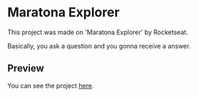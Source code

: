 # Maratona Explorer

  

This project was made on 'Maratona Explorer' by Rocketseat.

  

Basically, you ask a question and you gonna receive a answer.

  

## Preview

  

You can see the project [here](https://fabiobellaver.github.io/maratona-explorer/).